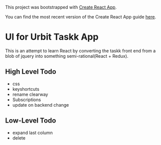 This project was bootstrapped with [Create React App](https://github.com/facebookincubator/create-react-app).

You can find the most recent version of the Create React App guide [here](https://github.com/facebookincubator/create-react-app/blob/master/packages/react-scripts/template/README.md).


# UI for Urbit Taskk App

This is an attempt to learn React by converting the taskk 
front end from a blob of jquery into something semi-rational(React + Redux).


## High Level Todo
- css
- keyshortcuts
- rename clearway
- Subscriptions
- update on backend change

## Low-Level Todo
- expand last column
- delete

